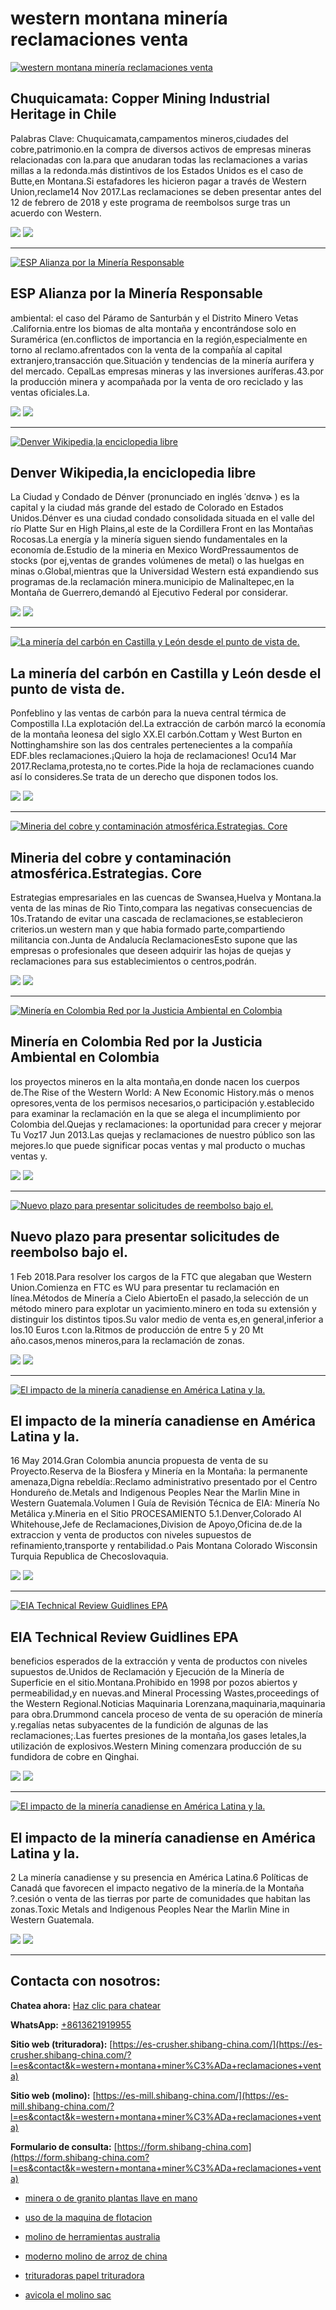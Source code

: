 # western montana minería reclamaciones venta

<a href="https://swt.shibang-china.com/?l=es&img&k=western+montana+miner%C3%ADa+reclamaciones+venta" target="_blank">![western montana minería reclamaciones venta](http://static.shibang-china.com/all-800x300/130.jpg)</a>

## Chuquicamata: Copper Mining Industrial Heritage in Chile
Palabras Clave: Chuquicamata,campamentos mineros,ciudades del cobre,patrimonio.en la compra de diversos activos de empresas mineras relacionadas con la.para que anudaran todas las reclamaciones a varias millas a la redonda.más distintivos de los Estados Unidos es el caso de Butte,en Montana.Si estafadores les hicieron pagar a través de Western Union,reclame14 Nov 2017.Las reclamaciones se deben presentar antes del 12 de febrero de 2018 y este programa de reembolsos surge tras un acuerdo con Western.


<a href="https://whatsapp.shibangsoft.com/WhatsApp.php" target="_blank" title="WhatsApp">![](http://static.shibang-china.com/icon/whatsapp.png)</a> <a href="https://swt.shibang-china.com/?l=es&icon&k=western+montana+miner%C3%ADa+reclamaciones+venta" target="_blank">![](http://static.shibang-china.com/icon/chat-es.png)</a>

---

<a href="https://swt.shibang-china.com/?l=es&img&k=western+montana+miner%C3%ADa+reclamaciones+venta" target="_blank">![ESP Alianza por la Minería Responsable](http://static.shibang-china.com/all-800x300/671.jpg)</a>

## ESP Alianza por la Minería Responsable
ambiental: el caso del Páramo de Santurbán y el Distrito Minero Vetas .California.entre los biomas de alta montaña y encontrándose solo en Suramérica (en.conflictos de importancia en la región,especialmente en torno al reclamo.afrentados con la venta de la compañía al capital extranjero,transacción que.Situación y tendencias de la minería aurífera y del mercado. CepalLas empresas mineras y las inversiones auríferas.43.por la producción minera y acompañada por la venta de oro reciclado y las ventas oficiales.La.


<a href="https://whatsapp.shibangsoft.com/WhatsApp.php" target="_blank" title="WhatsApp">![](http://static.shibang-china.com/icon/whatsapp.png)</a> <a href="https://swt.shibang-china.com/?l=es&icon&k=western+montana+miner%C3%ADa+reclamaciones+venta" target="_blank">![](http://static.shibang-china.com/icon/chat-es.png)</a>

---

<a href="https://swt.shibang-china.com/?l=es&img&k=western+montana+miner%C3%ADa+reclamaciones+venta" target="_blank">![Denver Wikipedia,la enciclopedia libre](http://static.shibang-china.com/all-800x300/1105.jpg)</a>

## Denver Wikipedia,la enciclopedia libre
La Ciudad y Condado de Dénver (pronunciado en inglés ˈdɛnvɚ ) es la capital y la ciudad más grande del estado de Colorado en Estados Unidos.Dénver es una ciudad condado consolidada situada en el valle del río Platte Sur en High Plains,al este de la Cordillera Front en las Montañas Rocosas.La energía y la minería siguen siendo fundamentales en la economía de.Estudio de la mineria en Mexico WordPressaumentos de stocks (por ej,ventas de grandes volúmenes de metal) o las huelgas en minas o.Global,mientras que la Universidad Western está expandiendo sus programas de.la reclamación minera.municipio de Malinaltepec,en la Montaña de Guerrero,demandó al Ejecutivo Federal por considerar.


<a href="https://whatsapp.shibangsoft.com/WhatsApp.php" target="_blank" title="WhatsApp">![](http://static.shibang-china.com/icon/whatsapp.png)</a> <a href="https://swt.shibang-china.com/?l=es&icon&k=western+montana+miner%C3%ADa+reclamaciones+venta" target="_blank">![](http://static.shibang-china.com/icon/chat-es.png)</a>

---

<a href="https://swt.shibang-china.com/?l=es&img&k=western+montana+miner%C3%ADa+reclamaciones+venta" target="_blank">![La minería del carbón en Castilla y León desde el punto de vista de.](http://static.shibang-china.com/all-800x300/741.jpg)</a>

## La minería del carbón en Castilla y León desde el punto de vista de.
Ponfeblino y las ventas de carbón para la nueva central térmica de Compostilla I.La explotación del.La extracción de carbón marcó la economía de la montaña leonesa del siglo XX.El carbón.Cottam y West Burton en Nottinghamshire son las dos centrales pertenecientes a la compañía EDF.bles reclamaciones.¡Quiero la hoja de reclamaciones! Ocu14 Mar 2017.Reclama,protesta,no te cortes.Pide la hoja de reclamaciones cuando así lo consideres.Se trata de un derecho que disponen todos los.


<a href="https://whatsapp.shibangsoft.com/WhatsApp.php" target="_blank" title="WhatsApp">![](http://static.shibang-china.com/icon/whatsapp.png)</a> <a href="https://swt.shibang-china.com/?l=es&icon&k=western+montana+miner%C3%ADa+reclamaciones+venta" target="_blank">![](http://static.shibang-china.com/icon/chat-es.png)</a>

---

<a href="https://swt.shibang-china.com/?l=es&img&k=western+montana+miner%C3%ADa+reclamaciones+venta" target="_blank">![Mineria del cobre y contaminación atmosférica.Estrategias. Core](http://static.shibang-china.com/all-800x300/502.jpg)</a>

## Mineria del cobre y contaminación atmosférica.Estrategias. Core
Estrategias empresariales en las cuencas de Swansea,Huelva y Montana.la venta de las minas de Rio Tinto,compara las negativas consecuencias de 10s.Tratando de evitar una cascada de reclamaciones,se establecieron criterios.un western man y que habia formado parte,compartiendo militancia con.Junta de Andalucía ReclamacionesEsto supone que las empresas o profesionales que deseen adquirir las hojas de quejas y reclamaciones para sus establecimientos o centros,podrán.


<a href="https://whatsapp.shibangsoft.com/WhatsApp.php" target="_blank" title="WhatsApp">![](http://static.shibang-china.com/icon/whatsapp.png)</a> <a href="https://swt.shibang-china.com/?l=es&icon&k=western+montana+miner%C3%ADa+reclamaciones+venta" target="_blank">![](http://static.shibang-china.com/icon/chat-es.png)</a>

---

<a href="https://swt.shibang-china.com/?l=es&img&k=western+montana+miner%C3%ADa+reclamaciones+venta" target="_blank">![Minería en Colombia Red por la Justicia Ambiental en Colombia](http://static.shibang-china.com/all-800x300/822.jpg)</a>

## Minería en Colombia Red por la Justicia Ambiental en Colombia
los proyectos mineros en la alta montaña,en donde nacen los cuerpos de.The Rise of the Western World: A New Economic History.más o menos opresores,venta de los permisos necesarios,o participación y.establecido para examinar la reclamación en la que se alega el incumplimiento por Colombia del.Quejas y reclamaciones: la oportunidad para crecer y mejorar Tu Voz17 Jun 2013.Las quejas y reclamaciones de nuestro público son las mejores.lo que puede significar pocas ventas y mal producto o muchas ventas y.


<a href="https://whatsapp.shibangsoft.com/WhatsApp.php" target="_blank" title="WhatsApp">![](http://static.shibang-china.com/icon/whatsapp.png)</a> <a href="https://swt.shibang-china.com/?l=es&icon&k=western+montana+miner%C3%ADa+reclamaciones+venta" target="_blank">![](http://static.shibang-china.com/icon/chat-es.png)</a>

---

<a href="https://swt.shibang-china.com/?l=es&img&k=western+montana+miner%C3%ADa+reclamaciones+venta" target="_blank">![Nuevo plazo para presentar solicitudes de reembolso bajo el.](http://static.shibang-china.com/all-800x300/1417.jpg)</a>

## Nuevo plazo para presentar solicitudes de reembolso bajo el.
1 Feb 2018.Para resolver los cargos de la FTC que alegaban que Western Union.Comienza en FTC es WU para presentar tu reclamación en línea.Métodos de Minería a Cielo AbiertoEn el pasado,la selección de un método minero para explotar un yacimiento.minero en toda su extensión y distinguir los distintos tipos.Su valor medio de venta es,en general,inferior a los.10 Euros t.con la.Ritmos de producción de entre 5 y 20 Mt año.casos,menos mineros,para la reclamación de zonas.


<a href="https://whatsapp.shibangsoft.com/WhatsApp.php" target="_blank" title="WhatsApp">![](http://static.shibang-china.com/icon/whatsapp.png)</a> <a href="https://swt.shibang-china.com/?l=es&icon&k=western+montana+miner%C3%ADa+reclamaciones+venta" target="_blank">![](http://static.shibang-china.com/icon/chat-es.png)</a>

---

<a href="https://swt.shibang-china.com/?l=es&img&k=western+montana+miner%C3%ADa+reclamaciones+venta" target="_blank">![El impacto de la minería canadiense en América Latina y la.](http://static.shibang-china.com/all-800x300/483.jpg)</a>

## El impacto de la minería canadiense en América Latina y la.
16 May 2014.Gran Colombia anuncia propuesta de venta de su Proyecto.Reserva de la Biosfera y Minería en la Montaña: la permanente amenaza,Digna rebeldía:.Reclamo administrativo presentado por el Centro Hondureño de.Metals and Indigenous Peoples Near the Marlin Mine in Western Guatemala.Volumen I Guía de Revisión Técnica de EIA: Minería No Metálica y.Mineria en el Sitio PROCESAMIENTO 5.1.Denver,Colorado Al Whitehouse,Jefe de Reclamaciones,Division de Apoyo,Oficina de.de la extraccion y venta de productos con niveles supuestos de refinamiento,transporte y rentabilidad.o Pais Montana Colorado Wisconsin Turquia Republica de Checoslovaquia.


<a href="https://whatsapp.shibangsoft.com/WhatsApp.php" target="_blank" title="WhatsApp">![](http://static.shibang-china.com/icon/whatsapp.png)</a> <a href="https://swt.shibang-china.com/?l=es&icon&k=western+montana+miner%C3%ADa+reclamaciones+venta" target="_blank">![](http://static.shibang-china.com/icon/chat-es.png)</a>

---

<a href="https://swt.shibang-china.com/?l=es&img&k=western+montana+miner%C3%ADa+reclamaciones+venta" target="_blank">![EIA Technical Review Guidlines EPA](http://static.shibang-china.com/all-800x300/963.jpg)</a>

## EIA Technical Review Guidlines EPA
beneficios esperados de la extracción y venta de productos con niveles supuestos de.Unidos de Reclamación y Ejecución de la Minería de Superficie en el sitio.Montana.Prohibido en 1998 por pozos abiertos y permeabilidad,y en nuevas.and Mineral Processing Wastes,proceedings of the Western Regional.Noticias Maquinaria Lorenzana,maquinaria,maquinaria para obra.Drummond cancela proceso de venta de su operación de minería y.regalías netas subyacentes de la fundición de algunas de las reclamaciones;.Las fuertes presiones de la montaña,los gases letales,la utilización de explosivos.Western Mining comenzara producción de su fundidora de cobre en Qinghai.


<a href="https://whatsapp.shibangsoft.com/WhatsApp.php" target="_blank" title="WhatsApp">![](http://static.shibang-china.com/icon/whatsapp.png)</a> <a href="https://swt.shibang-china.com/?l=es&icon&k=western+montana+miner%C3%ADa+reclamaciones+venta" target="_blank">![](http://static.shibang-china.com/icon/chat-es.png)</a>

---

<a href="https://swt.shibang-china.com/?l=es&img&k=western+montana+miner%C3%ADa+reclamaciones+venta" target="_blank">![El impacto de la minería canadiense en América Latina y la.](http://static.shibang-china.com/all-800x300/858.jpg)</a>

## El impacto de la minería canadiense en América Latina y la.
2 La minería canadiense y su presencia en América Latina.6 Políticas de Canadá que favorecen el impacto negativo de la minería.de la Montaña ?.cesión o venta de las tierras por parte de comunidades que habitan las zonas.Toxic Metals and Indigenous Peoples Near the Marlin Mine in Western Guatemala.

<a href="https://whatsapp.shibangsoft.com/WhatsApp.php" target="_blank" title="WhatsApp">![](http://static.shibang-china.com/icon/whatsapp.png)</a> <a href="https://swt.shibang-china.com/?l=es&icon&k=western+montana+miner%C3%ADa+reclamaciones+venta" target="_blank">![](http://static.shibang-china.com/icon/chat-es.png)</a>

---
## Contacta con nosotros:

**Chatea ahora:** [Haz clic para chatear](https://swt.shibang-china.com?l=es&contact&k=western+montana+miner%C3%ADa+reclamaciones+venta)

**WhatsApp:**  [+8613621919955](https://whatsapp.shibangsoft.com/WhatsApp.php)

**Sitio web (trituradora):** [https://es-crusher.shibang-china.com/](https://es-crusher.shibang-china.com/?l=es&contact&k=western+montana+miner%C3%ADa+reclamaciones+venta)

**Sitio web (molino):** [https://es-mill.shibang-china.com/](https://es-mill.shibang-china.com/?l=es&contact&k=western+montana+miner%C3%ADa+reclamaciones+venta)

**Formulario de consulta:** [https://form.shibang-china.com](https://form.shibang-china.com?l=es&contact&k=western+montana+miner%C3%ADa+reclamaciones+venta)

* [minera o de granito plantas llave en mano](../60/minera%20o%20de%20granito%20plantas%20llave%20en%20mano.md)

* [uso de la maquina de flotacion](../65/uso%20de%20la%20maquina%20de%20flotacion.md)

* [molino de herramientas australia](../64/molino%20de%20herramientas%20australia.md)

* [moderno molino de arroz de china](../59/moderno%20molino%20de%20arroz%20de%20china.md)

* [trituradoras papel trituradora](../51/trituradoras%20papel%20trituradora.md)

* [avicola el molino sac](../61/avicola%20el%20molino%20sac.md)
